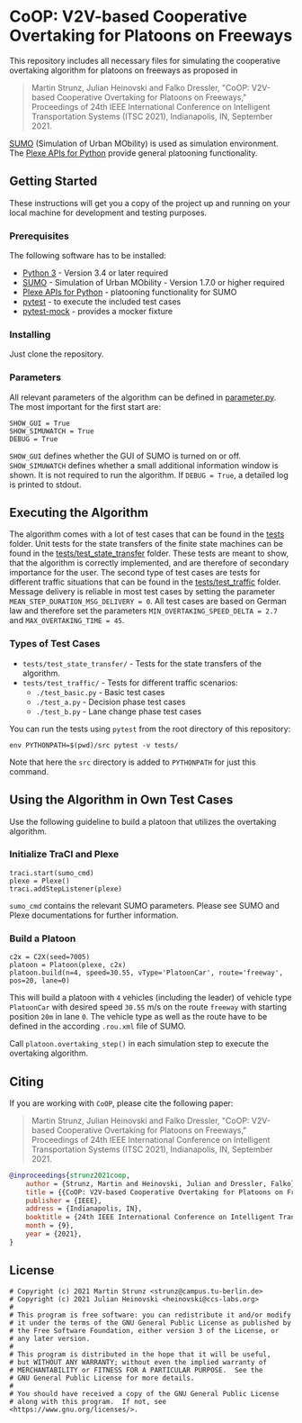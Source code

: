 # CoOP: V2V-based Cooperative Overtaking for Platoons on Freeways

This repository includes all necessary files for simulating the cooperative overtaking algorithm for platoons on freeways as proposed in

> Martin Strunz, Julian Heinovski and Falko Dressler, "CoOP: V2V-based Cooperative Overtaking for Platoons on Freeways," Proceedings of 24th IEEE International Conference on Intelligent Transportation Systems (ITSC 2021), Indianapolis, IN, September 2021.

[SUMO](https://www.eclipse.org/sumo/) (Simulation of Urban MObility) is used as simulation environment.
The [Plexe APIs for Python](https://github.com/michele-segata/plexe-pyapi) provide general platooning functionality.

## Getting Started

These instructions will get you a copy of the project up and running on your local machine for development and testing purposes.

### Prerequisites

The following software has to be installed:

* [Python 3](https://www.python.org/) - Version 3.4 or later required
* [SUMO](https://www.eclipse.org/sumo/) - Simulation of Urban MObility - Version 1.7.0 or higher required
* [Plexe APIs for Python](https://github.com/michele-segata/plexe-pyapi) - platooning functionality for SUMO
* [pytest](https://docs.pytest.org/en/stable/) - to execute the included test cases
* [pytest-mock](https://pypi.org/project/pytest-mock/) - provides a mocker fixture

### Installing

Just clone the repository.

### Parameters

All relevant parameters of the algorithm can be defined in [parameter.py](src/parameter.py).
The most important for the first start are:

```
SHOW_GUI = True
SHOW_SIMUWATCH = True
DEBUG = True
```

`SHOW_GUI` defines whether the GUI of SUMO is turned on or off.
`SHOW_SIMUWATCH` defines whether a small additional information window is shown. It is not required to run the algorithm.
If `DEBUG = True`, a detailed log is printed to stdout.


## Executing the Algorithm

The algorithm comes with a lot of test cases that can be found in the [tests](tests) folder.
Unit tests for the state transfers of the finite state machines can be found in the [tests/test_state_transfer](tests/test_state_transfer) folder.
These tests are meant to show, that the algorithm is correctly implemented, and are therefore of secondary importance for the user.
The second type of test cases are tests for different traffic situations that can be found in the [tests/test_traffic](tests/test_traffic) folder.
Message delivery is reliable in most test cases by setting the parameter `MEAN_STEP_DURATION_MSG_DELIVERY = 0`.
All test cases are based on German law and therefore set the parameters `MIN_OVERTAKING_SPEED_DELTA = 2.7` and `MAX_OVERTAKING_TIME = 45`.

### Types of Test Cases

* `tests/test_state_transfer/` - Tests for the state transfers of the algorithm.
* `tests/test_traffic/` - Tests for different traffic scenarios:
    * `./test_basic.py` - Basic test cases
    * `./test_a.py` - Decision phase test cases
    * `./test_b.py` - Lane change phase test cases

You can run the tests using `pytest` from the root directory of this repository:
```
env PYTHONPATH=$(pwd)/src pytest -v tests/
```
Note that here the `src` directory is added to `PYTHONPATH` for just this command.

## Using the Algorithm in Own Test Cases

Use the following guideline to build a platoon that utilizes the overtaking algorithm.

### Initialize TraCI and Plexe
```
traci.start(sumo_cmd)
plexe = Plexe()
traci.addStepListener(plexe)
```

`sumo_cmd` contains the relevant SUMO parameters. Please see SUMO and Plexe documentations for further information.

### Build a Platoon
```
c2x = C2X(seed=7005)
platoon = Platoon(plexe, c2x)
platoon.build(n=4, speed=30.55, vType='PlatoonCar', route='freeway', pos=20, lane=0)
```
This will build a platoon with `4` vehicles (including the leader) of vehicle type
`PlatoonCar` with desired speed `30.55` m/s on the route `freeway` with starting position `20m` in lane `0`.
The vehicle type as well as the route have to be defined in the according `.rou.xml` file of SUMO.

Call `platoon.overtaking_step()` in each simulation step to execute the overtaking algorithm.

## Citing

If you are working with `CoOP`, please cite the following paper:

> Martin Strunz, Julian Heinovski and Falko Dressler, "CoOP: V2V-based Cooperative Overtaking for Platoons on Freeways," Proceedings of 24th IEEE International Conference on Intelligent Transportation Systems (ITSC 2021), Indianapolis, IN, September 2021.

```bibtex
@inproceedings{strunz2021coop,
    author = {Strunz, Martin and Heinovski, Julian and Dressler, Falko},
    title = {{CoOP: V2V-based Cooperative Overtaking for Platoons on Freeways}},
    publisher = {IEEE},
    address = {Indianapolis, IN},
    booktitle = {24th IEEE International Conference on Intelligent Transportation Systems (ITSC 2021)},
    month = {9},
    year = {2021},
}
```

## License
```
# Copyright (c) 2021 Martin Strunz <strunz@campus.tu-berlin.de>
# Copyright (c) 2021 Julian Heinovski <heinovski@ccs-labs.org>
#
# This program is free software: you can redistribute it and/or modify
# it under the terms of the GNU General Public License as published by
# the Free Software Foundation, either version 3 of the License, or
# any later version.
#
# This program is distributed in the hope that it will be useful,
# but WITHOUT ANY WARRANTY; without even the implied warranty of
# MERCHANTABILITY or FITNESS FOR A PARTICULAR PURPOSE.  See the
# GNU General Public License for more details.
#
# You should have received a copy of the GNU General Public License
# along with this program.  If not, see <https://www.gnu.org/licenses/>.
```
